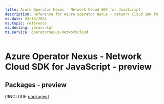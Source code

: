 ```yaml
---
title: Azure Operator Nexus - Network Cloud SDK for JavaScript
description: Reference for Azure Operator Nexus - Network Cloud SDK for JavaScript
ms.date: 03/19/2024
ms.topic: reference
ms.devlang: javascript
ms.service: operatornexus-networkcloud
---
```

# Azure Operator Nexus - Network Cloud SDK for JavaScript - preview
## Packages - preview
[!INCLUDE [packages](operator-nexus---network-cloud-index.md)]